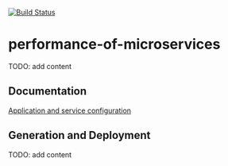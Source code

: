 [![Build Status](https://dev.azure.com/keithcully/performance_of_microservices/_apis/build/status/K-Cully.performance-of-microservices?branchName=master)](https://dev.azure.com/keithcully/performance_of_microservices/_build/latest?definitionId=5&branchName=master)

# performance-of-microservices
<aside class="warning">
TODO: add content
</aside>

## Documentation
[Application and service configuration](./ClusterEmulator/ClusterEmulator.Emulation/ApplicationAndServices.md)

## Generation and Deployment
<aside class="warning">
TODO: add content
</aside>